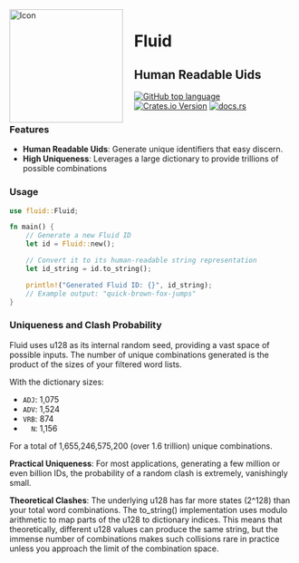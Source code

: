 <img width="200" height="200" align="left" style="float: left; margin: 0 20px 0 0;" alt="Icon" src="https://github.com/tascord/fluid/blob/main/icon.png?raw=true"> 

<!-- <img width="200" height="200" align="left" style="float: left; margin: 0 20px 0 0;" alt="Icon" src="./banner.png">  -->

# Fluid
## Human Readable Uids

[![GitHub top language](https://img.shields.io/github/languages/top/tascord/fluid?color=0072CE&style=for-the-badge)](#)
[![Crates.io Version](https://img.shields.io/crates/v/fl_uid?style=for-the-badge)](https://crates.io/crates/fluid)
[![docs.rs](https://img.shields.io/docsrs/fl_uid?style=for-the-badge)](https://docs.rs/fl_uid)

### Features
- **Human Readable Uids**: Generate unique identifiers that easy discern.
- **High Uniqueness**: Leverages a large dictionary to provide trillions of possible combinations

### Usage
```rs
use fluid::Fluid;

fn main() {
    // Generate a new Fluid ID
    let id = Fluid::new();

    // Convert it to its human-readable string representation
    let id_string = id.to_string();

    println!("Generated Fluid ID: {}", id_string);
    // Example output: "quick-brown-fox-jumps"
}
```

### Uniqueness and Clash Probability
Fluid uses u128 as its internal random seed, providing a vast space of possible inputs. The number of unique combinations generated is the product of the sizes of your filtered word lists.

With the dictionary sizes:
- `ADJ`: 1,075
- `ADV`: 1,524
- `VRB`: 874
- `  N`: 1,156

For a total of 1,655,246,575,200 (over 1.6 trillion) unique combinations.

**Practical Uniqueness**: For most applications, generating a few million or even billion IDs, the probability of a random clash is extremely, vanishingly small.

**Theoretical Clashes**: The underlying u128 has far more states (2^128) than your total word combinations. The to_string() implementation uses modulo arithmetic to map parts of the u128 to dictionary indices. This means that theoretically, different u128 values can produce the same string, but the immense number of combinations makes such collisions rare in practice unless you approach the limit of the combination space.
